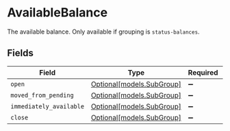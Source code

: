 # AvailableBalance

The available balance. Only available if grouping is `status-balances`.


## Fields

| Field                                              | Type                                               | Required                                           | Description                                        |
| -------------------------------------------------- | -------------------------------------------------- | -------------------------------------------------- | -------------------------------------------------- |
| `open`                                             | [Optional[models.SubGroup]](../models/subgroup.md) | :heavy_minus_sign:                                 | N/A                                                |
| `moved_from_pending`                               | [Optional[models.SubGroup]](../models/subgroup.md) | :heavy_minus_sign:                                 | N/A                                                |
| `immediately_available`                            | [Optional[models.SubGroup]](../models/subgroup.md) | :heavy_minus_sign:                                 | N/A                                                |
| `close`                                            | [Optional[models.SubGroup]](../models/subgroup.md) | :heavy_minus_sign:                                 | N/A                                                |